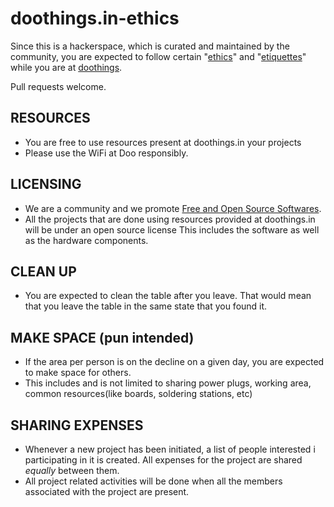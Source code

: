 doothings.in-ethics
===================
Since this is a hackerspace, which is curated and maintained by the community, you are expected to follow certain "[ethics](http://www.thefreedictionary.com/ethics)" and "[etiquettes](http://www.thefreedictionary.com/etiquettes)" while you are at [doothings](http://doothings.in).

Pull requests welcome.

RESOURCES
-------------------------------------------------------------------------------
* You are free to use resources present at doothings.in your projects
* Please use the WiFi at Doo responsibly.

LICENSING
-------------------------------------------------------------------------------
* We are a community and we promote [Free and Open Source Softwares](http://en.wikipedia.org/wiki/Free_and_open-source_software).
* All the projects that are done using resources provided at
  doothings.in will be under an open source license This includes the software as well as the hardware components.

CLEAN UP
-------------------------------------------------------------------------------
* You are expected to clean the table after you leave.
  That would mean that you leave the table in the same state that you found it.

MAKE SPACE (pun intended) 
-------------------------------------------------------------------------------
* If the area per person is on the decline on a given day, you are expected to make space for others.
* This includes and is not limited to sharing power plugs, working area, common resources(like boards, soldering stations, etc)

SHARING EXPENSES
---
* Whenever a new project has been initiated, a list of people
  interested i participating in it is created. All expenses for the
  project are shared *equally* between them.
* All project related activities will be done when all the members
   associated with the project are present. 

